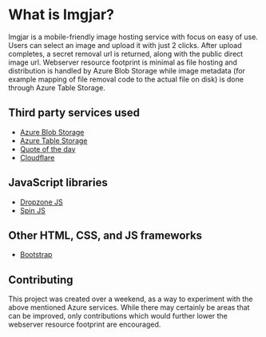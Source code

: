# What is Imgjar?
Imgjar is a mobile-friendly image hosting service with focus on easy of use. Users can select an image and upload it with just 2 clicks. After upload completes, a secret removal url is returned, along with the public direct image url. Webserver resource footprint is minimal as file hosting and distribution is handled by Azure Blob Storage while image metadata (for example mapping of file removal code to the actual file on disk) is done through Azure Table Storage.

## Third party services used
- [Azure Blob Storage](https://azure.microsoft.com/en-us/services/storage/blobs/)
- [Azure Table Storage](https://azure.microsoft.com/en-us/services/storage/tables/)
- [Quote of the day](http://quotes.rest)
- [Cloudflare](https://www.cloudflare.com/)

## JavaScript libraries
- [Dropzone JS](http://www.dropzonejs.com)
- [Spin JS](http://spin.js.org/)

## Other HTML, CSS, and JS frameworks
- [Bootstrap](http://getbootstrap.com/)

## Contributing
This project was created over a weekend, as a way to experiment with the above mentioned Azure services. While there may certainly be areas that can be improved, only contributions which would further lower the webserver resource footprint are encouraged.